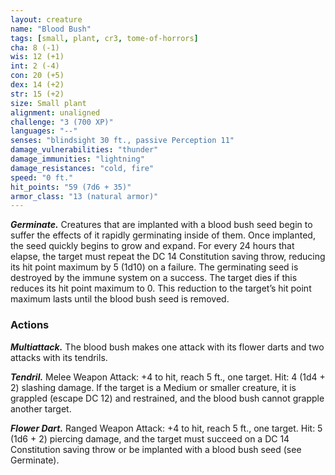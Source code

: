 ```yaml
---
layout: creature
name: "Blood Bush"
tags: [small, plant, cr3, tome-of-horrors]
cha: 8 (-1)
wis: 12 (+1)
int: 2 (-4)
con: 20 (+5)
dex: 14 (+2)
str: 15 (+2)
size: Small plant
alignment: unaligned
challenge: "3 (700 XP)"
languages: "--"
senses: "blindsight 30 ft., passive Perception 11"
damage_vulnerabilities: "thunder"
damage_immunities: "lightning"
damage_resistances: "cold, fire"
speed: "0 ft."
hit_points: "59 (7d6 + 35)"
armor_class: "13 (natural armor)"
---
```


***Germinate.*** Creatures that are implanted with a blood bush seed begin to suffer
the effects of it rapidly germinating inside of them. Once implanted, the
seed quickly begins to grow and expand. For every 24 hours that elapse,
the target must repeat the DC 14 Constitution saving throw, reducing
its hit point maximum by 5 (1d10) on a failure. The germinating seed
is destroyed by the immune system on a success. The target dies if this
reduces its hit point maximum to 0. This reduction to the target’s hit point
maximum lasts until the blood bush seed is removed.

### Actions

***Multiattack.*** The blood bush makes one attack with its flower darts and
two attacks with its tendrils.

***Tendril.*** Melee Weapon Attack: +4 to hit, reach 5 ft., one target. Hit: 4
(1d4 + 2) slashing damage. If the target is a Medium or smaller creature,
it is grappled (escape DC 12) and restrained, and the blood bush cannot
grapple another target.

***Flower Dart.*** Ranged Weapon Attack: +4 to hit, reach 5 ft., one target.
Hit: 5 (1d6 + 2) piercing damage, and the target must succeed on a DC
14 Constitution saving throw or be implanted with a blood bush seed (see
Germinate).
